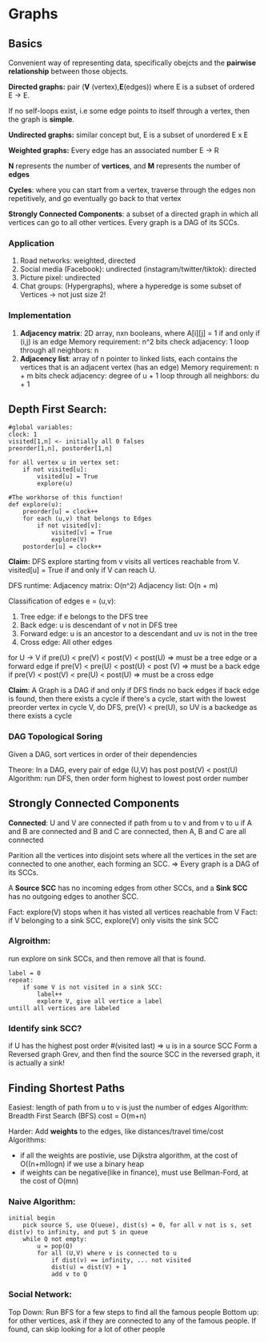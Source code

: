 # Graphs
## Basics

Convenient way of representing data, specifically obejcts and the **pairwise relationship** between those objects.

**Directed graphs:** pair (**V** (vertex),**E**(edges)) where E is a subset of ordered E -> E.

If no self-loops exist, i.e some edge points to itself through a vertex, then the graph is **simple**.

**Undirected graphs:** similar concept but, E is a subset of unordered E x E

**Weighted graphs:** Every edge has an associated number E -> R

**N** represents the number of **vertices**, and **M** represents the number of **edges**

**Cycles**: where you can start from a vertex, traverse through the edges non repetitively, and go eventually go back to that vertex

**Strongly Connected Components**: a subset of a directed graph in which all vertices can go to all other vertices. Every graph is a DAG of its SCCs.


### Application

1. Road networks: weighted, directed
2. Social media (Facebook): undirected (instagram/twitter/tiktok): directed
3. Picture pixel: undirected
4. Chat groups: (Hypergraphs), where a hyperedge is some subset of Vertices -> not just size 2!

### Implementation

1. **Adjacency matrix**: 2D array, nxn booleans, where A[i][j] = 1 if and only if (i,j) is an edge
   Memory requirement: n^2 bits
   check adjacency: 1
   loop through all neighbors: n
2. **Adjacency list**: array of n pointer to linked lists, each contains the vertices that is an adjacent vertex (has an edge)
   Memory requirement: n + m bits
   check adjacency: degree of u + 1
   loop through all neighbors: du + 1

## Depth First Search:

    #global variables:
    clock: 1
    visited[1,n] <- initially all 0 falses
    preorder[1,n], postorder[1,n]

    for all vertex u in vertex set:
        if not visited[u]:
            visited[u] = True
            explore(u)
            
    #The workhorse of this function!
    def explore(u):
        preorder[u] = clock++
        for each (u,v) that belongs to Edges
            if not visited[v]:
                visited[v] = True
                explore(V)
        postorder[u] = clock++

**Claim:** DFS explore starting from v visits all vertices reachable from V. visited[u] = True if and only if V can reach U.

DFS runtime: Adjacency matrix: O(n^2)
Adjacency list: O(n + m)

Classification of edges e = (u,v):
1. Tree edge: if e belongs to the DFS tree
2. Back edge: u is descendant of v not in DFS tree
3. Forward edge: u is an ancestor to a descendant and uv is not in the tree
4. Cross edge: All other edges

for U -> V
if pre(U) < pre(V) < post(V) < post(U) => must be a tree edge or a forward edge
if pre(V) < pre(U) < post(U) < post (V) => must be a back edge
if pre(V) < post(V) < pre(U) < post(U) => must be a cross edge

**Claim**: A Graph is a DAG if and only if DFS finds no back edges
if back edge is found, then there exists a cycle
if there's a cycle, start with the lowest preorder vertex in cycle V, do DFS, pre(V) < pre(U), so UV is a backedge as there exists a cycle

### DAG Topological Soring 
Given a DAG, sort vertices in order of their dependencies

Theore: In a DAG, every pair of edge (U,V) has post post(V) < post(U)
Algorithm: run DFS, then order form highest to lowest post order number

## Strongly Connected Components

**Connected**: U and V are connected if path from u to v and from v to u
if A and B are connected and B and C are connected, then A, B and C are all connected

Parition all the vertices into disjoint sets where all the vertices in the set are connected to one another, each forming an SCC. => Every graph is a DAG of its SCCs.

A **Source SCC** has no incoming edges from other SCCs, and a **Sink SCC** has no outgoing edges to another SCC.

Fact: explore(V) stops when it has visted all vertices reachable from V
Fact: if V belonging to a sink SCC, explore(V) only visits the sink SCC

### Algroithm: 

run explore on sink SCCs, and then remove all that is found.

	label = 0
	repeat:
		if some V is not visited in a sink SCC:
			label++
			explore V, give all vertice a label
	untill all vertices are labeled

### Identify sink SCC?
if U has the highest post order #(visited last) => u is in a source SCC
Form a Reversed graph Grev, and then find the source SCC in the reversed graph, it is actually a sink!

## Finding Shortest Paths

Easiest: length of path from u to v is just the number of edges
Algorithm: Breadth First Search (BFS) cost = O(m+n)

Harder: Add **weights** to the edges, like distances/travel time/cost
Algorithms:
* if all the weights are postivie, use Dijkstra algorithm, at the cost of O((n+m)logn) if we use a binary heap
* if weights can be negative(like in finance), must use Bellman-Ford, at the cost of O(mn)

### Naive Algorithm:
	initial begin
		pick source S, use Q(ueue), dist(s) = 0, for all v not is s, set dist(v) to infinity, and put S in queue
		while Q not empty:
			u = pop(Q)
			for all (U,V) where v is connected to u
				if dist(v) == infinity, ... not visited
				dist(u) = dist(V) + 1
				add v to Q

### Social Network:
Top Down: Run BFS for a few steps to find all the famous people
Bottom up: for other vertices, ask if they are connected to any of the famous people. If found, can skip looking for a lot of other people